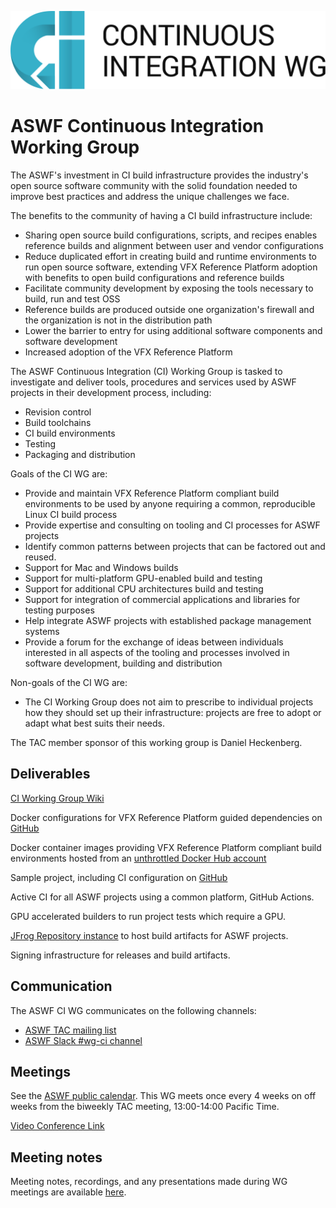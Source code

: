 ![CI WG Logo](assets/Continuous%20Integration%20WG%20Logo%20Color.svg)

# ASWF Continuous Integration Working Group

The ASWF's investment in CI build infrastructure provides the industry's open source software community with the solid foundation needed to improve best practices and address the unique challenges we face.

The benefits to the community of having a CI build infrastructure include:

* Sharing open source build configurations, scripts, and recipes enables reference builds and alignment between user and vendor configurations
* Reduce duplicated effort in creating build and runtime environments to run open source software, extending VFX Reference Platform adoption with benefits to open build configurations and reference builds
* Facilitate community development by exposing the tools necessary to build, run and test OSS
* Reference builds are produced outside one organization's firewall and the organization is not in the distribution path
* Lower the barrier to entry for using additional software components and software development
* Increased adoption of the VFX Reference Platform

The ASWF Continuous Integration (CI) Working Group is tasked to investigate and deliver tools, procedures and services used by ASWF projects in their development process, including:

* Revision control
* Build toolchains
* CI build environments
* Testing
* Packaging and distribution

Goals of the CI WG are:

* Provide and maintain VFX Reference Platform compliant build environments to be used by anyone requiring a common, reproducible Linux CI build process
* Provide expertise and consulting on tooling and CI processes for ASWF projects
* Identify common patterns between projects that can be factored out and reused.
* Support for Mac and Windows builds
* Support for multi-platform GPU-enabled build and testing
* Support for additional CPU architectures build and testing
* Support for integration of commercial applications and libraries for testing purposes
* Help integrate ASWF projects with established package management systems
* Provide a forum for the exchange of ideas between individuals interested in all aspects of the tooling and processes involved in software development, building and distribution

Non-goals of the CI WG are:

* The CI Working Group does not aim to prescribe to individual projects how they should set up their infrastructure: projects are free to adopt or adapt what best suits their needs.

The TAC member sponsor of this working group is Daniel Heckenberg.

## Deliverables

[CI Working Group Wiki](https://wiki.aswf.io/display/CIWG)

Docker configurations for VFX Reference Platform guided dependencies on [GitHub](https://github.com/AcademySoftwareFoundation/aswf-docker)

Docker container images providing VFX Reference Platform compliant build environments hosted from an [unthrottled Docker Hub account](https://hub.docker.com/u/aswf)

Sample project, including CI configuration on [GitHub](https://github.com/AcademySoftwareFoundation/aswf-sample-project)

Active CI for all ASWF projects using a common platform, GitHub Actions.

GPU accelerated builders to run project tests which require a GPU.

[JFrog Repository instance](https://linuxfoundation.jfrog.io/artifactory/aswf-conan/) to host build artifacts for ASWF projects.

Signing infrastructure for releases and build artifacts.

## Communication

The ASWF CI WG communicates on the following channels:

* [ASWF TAC mailing list](https://lists.aswf.io/g/tac)
* [ASWF Slack #wg-ci channel](https://academysoftwarefdn.slack.com/archives/C0169RX7MMK)

## Meetings

See the [ASWF public calendar](https://lists.aswf.io/calendar). This WG meets once every 4 weeks on off weeks from the biweekly TAC meeting, 13:00-14:00 Pacific Time.

[Video Conference Link](https://zoom.us/j/757849640?pwd=QzE1K2hrL2FHSFhKK3h5Z3BWTFJsZz09)

## Meeting notes

Meeting notes, recordings, and any presentations made during WG meetings are available [here](meetings).
